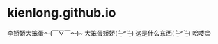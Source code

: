 # kienlong.github.io
李娇娇大笨蛋～(￣▽￣～)~                                                 大笨蛋娇娇( ˃̶̤́ ꒳ ˂̶̤̀ )
这是什么东西( ˃̶̤́ ꒳ ˂̶̤̀ )
哈喽😊
